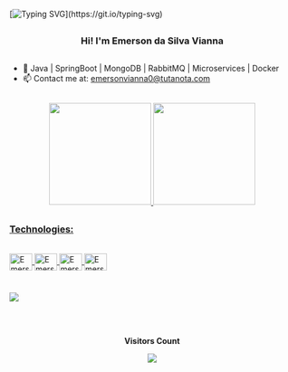[![Typing SVG](https://readme-typing-svg.herokuapp.com/?color=FFFFFF&size=35&center=true&vCenter=true&width=1000&lines=Welcome+to+my+profile!)](https://git.io/typing-svg)
## <h3 align="center">Hi! I'm Emerson da Silva Vianna</h3>
##

- 🌱  Java | SpringBoot | MongoDB | RabbitMQ | Microservices | Docker
- 📫  Contact me at: emersonvianna0@tutanota.com

##

<div align="center">
  <a href="https://github.com/Dragoshotter14">
  <img height="180em" src="https://github-readme-stats.vercel.app/api?username=Dragoshotter14&show_icons=true&theme=dark&include_all_commits=true&count_private=true"/>
   <img height="180em" src="https://github-readme-stats.vercel.app/api/top-langs/?username=Dragoshotter14&layout=compact&langs_count=7&theme=dark"/>
</div>

## <h3>Technologies:</h3>

<div style="display: inline_block"><br>
   <img align="center" alt="Emerson-Java" height="30" width="40" src="https://cdn-icons-png.flaticon.com/512/226/226777.png">
   <img align="center" alt="Emerson-Docker" height="30" width="40" src="https://cdn.jsdelivr.net/gh/devicons/devicon/icons/docker/docker-plain.svg">
   <img align="center" alt="Emerson-Spring" height="30" width="40" src="https://cdn.jsdelivr.net/gh/devicons/devicon/icons/spring/spring-original.svg">
   <img align="center" alt="Emerson-Spring" height="30" width="40" src="https://cdn.jsdelivr.net/gh/devicons/devicon/icons/apachekafka/apachekafka-original.svg">
</div>
  
#
 <div>
   </a>
   <a href="https://www.linkedin.com/in/emerson-silva-vianna/" target="_blank"><img src="https://img.shields.io/badge/-LinkedIn-%230077B5?style=for-the-badge&logo=linkedin&logoColor=white" target="_blank"></a>
</div>

##

<div align="center">
<br><p align="centre"><b>Visitors Count</b></p>  
<p align="center"><img align="center" src="https://profile-counter.glitch.me/{Dragoshotter14}/count.svg" /></p> 
<br></div>

    
